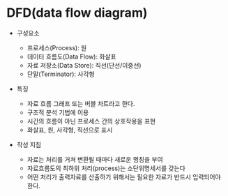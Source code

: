 # DFD(data flow diagram)

- 구성요소
  - 프로세스(Process): 원
  - 데이터 흐름도(Data Flow): 화살표
  - 자료 저장소(Data Store): 직선(단선/이중선)
  - 단말(Terminator): 사각형



- 특징
  - 자료 흐름 그래프 또는 버블 차트라고 한다.
  - 구조적 분석 기법에 이용
  - 시간의 흐름이 아닌 프로세스 간의 상호작용을 표현
  - 화살표, 원, 사각형, 직선으로 표시



- 작성 지침
  - 자료는 처리를 거쳐 변환될 때마다 새로운 명칭을 부여
  - 자료흐름도의 최하위 처리(process)는 소단위명세서를 갖는다
  - 어떤 처리가 출력자료를 산출하기 위해서는 필요한 자료가 반드시 입력되어야 한다.